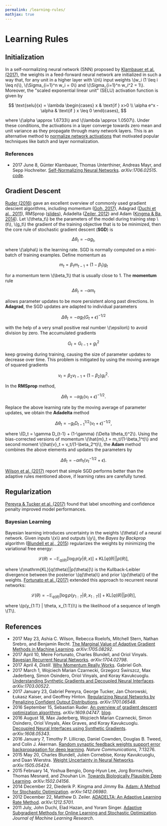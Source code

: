 ```yaml
---
permalink: /learning-rules/
mathjax: true
---
```

# Learning Rules

## Initialization

In a self-normalizing neural network (SNN) proposed by [Klambauer et al. (2017)](https://arxiv.org/abs/1706.02515), the weights in a feed-forward neural network are initialized in such a way that, for any unit in a higher layer with \\(n\\) input weights \\(w_i (1 \leq i \leq n)\\), \\(\Sigma_{i=1}^n w_i = 0\\) and \\(\Sigma_{i=1}^n w_i^2 = 1\\). Moreover, the "scaled exponential linear unit" (SELU) activation function is given by

$$
\text{selu}(x) = \lambda
  \begin{cases}
    x & \text{if } x>0 \\
    \alpha e^x - \alpha & \text{if } x \leq 0
  \end{cases},
$$

where \\(\alpha \approx 1.6733\\) and \\(\lambda \approx 1.0507\\). Under these conditions, the activations in a layer converge towards zero mean and unit variance as they propagate through many network layers. This is an alternative method to [normalize network activations](https://theneuralperspective.com/2016/10/27/gradient-topics/) that motivated popular techniques like batch and layer normalization. 

### References

* 2017 June 8, Günter Klambauer, Thomas Unterthiner, Andreas Mayr, and Sepp Hochreiter. [Self-Normalizing Neural Networks](https://arxiv.org/abs/1706.02515). *arXiv:1706.02515*. [code](https://github.com/bioinf-jku/SNNs).

## Gradient Descent

[Ruder (2016)](https://arxiv.org/abs/1609.04747) gave an excellent overview of commonly used gradient descient algorithms, including momentum ([Goh, 2017](http://distill.pub/2017/momentum/)), Adagrad ([Duchi et al., 2011](http://jmlr.org/papers/v12/duchi11a.html)), RMSprop ([slides](http://www.cs.toronto.edu/~tijmen/csc321/slides/lecture_slides_lec6.pdf)), Adadelta ([Zeiler, 2012](https://arxiv.org/abs/1212.5701)) and Adam ([Kingma & Ba, 2014](https://arxiv.org/abs/1412.06980)). Let \\(\theta_t\\) be the parameters of the model during training step \\(t\\), \\(g_t\\) the gradient of the training objective that is to be minimized, then the core rule of stochastic gradient descent (**SGD**) is

$$
\Delta \theta_t = -\alpha g_t,
$$

where \\(\alpha\\) is the learning rate. SGD is normally computed on a mini-batch of training examples. Define momentum as

$$
m_t = \beta_1 m_{t-1} + (1-\beta_1) g_t
$$

for a momentum term \\(\beta_1\\) that is usually close to 1. The **momentum** rule

$$
\Delta \theta_t = -\alpha m_t
$$

allows parameter updates to be more persistent along past directions. In **Adagrad**, the SGD updates are adapted to individual parameters

$$
\Delta \theta_t = -\alpha g_t (G_t + \epsilon)^{-1/2}
$$

with the help of a very small positive real number \\(\epsilon\\) to avoid division by zero. The accumulated gradients

$$
G_t = G_{t-1} + g_t^2
$$

keep growing during training, causing the size of parameter updates to decrease over time. This problem is mitigated by using the moving average of squared gradients

$$
v_t = \beta_2 v_{t-1} + (1-\beta_2) g_t^2.
$$

In the **RMSprop** method,

$$
\Delta \theta_t = -\alpha g_t (v_t + \epsilon)^{-1/2}.
$$

Replace the above learning rate by the moving average of parameter updates, we obtain the **Adadelta** method

$$
\Delta \theta_t = - g_t D_{t-1}^{1/2} (v_t + \epsilon)^{-1/2},
$$

where \\(D_t = \gamma D_{t-1} + (1-\gamma) (\Delta \theta_t)^2\\). Using the bias-corrected versions of momentum \\(\hat{m}_t = m_t/(1-\beta_1^t)\\) and second moment \\(\hat{v}_t = v_t/(1-\beta_2^t)\\), the **Adam** method combines the above elements and updates the parameters by

$$
\Delta \theta_t = -\alpha \hat{m}_t (v_t^{-1/2} + \epsilon).
$$

[Wilson et al. (2017)](https://arxiv.org/abs/1705.08292) report that simple SGD performs better than the adaptive rules mentioned above, if learning rates are carefully tuned. 

## Regularization

[Pereyra & Tucker et al. (2017)](https://arxiv.org/abs/1701.06548) found that label smoothing and confidence penalty improved model performances.

### Bayesian Learning

Bayesian learning introduces uncertainty in the weights \\(\theta\\) of a neural network. Given inputs \\(x\\) and outputs \\(y\\), the *Bayes by Backprop* algorithm ([Blundell et al., 2015](https://arxiv.org/abs/1505.05424)) regularizes the weights by minimizing the variational free energy:

$$
\mathcal{L}(\theta) = -\mathbb{E}_{q(\theta)} [\log p(y | \theta, x)] + \mathrm{KL}[q(\theta)||p(\theta)],
$$

where \\(\mathrm{KL}[q(\theta)\|\|p(\theta)]\\) is the Kullback-Leibler divergence between the posterior \\(q(\theta)\\) and prior \\(p(\theta)\\) of the weights. [Fortunato et al. (2017)](https://arxiv.org/abs/1704.02798) extended this approach to recurrent neural networks:

$$
\mathcal{L}(\theta) = -\mathbb{E}_{q(\theta)} [\log p(y_{1:T} | \theta, x_{1:T})] + \mathrm{KL}[q(\theta)||p(\theta)],
$$

where \\(p(y_{1:T} \| \theta, x_{1:T})\\) is the likelihood of a sequence of length \\(T\\).

## References

* 2017 May 23, Ashia C. Wilson, Rebecca Roelofs, Mitchell Stern, Nathan Srebro, and Benjamin Recht. [The Marginal Value of Adaptive Gradient Methods in Machine Learning](https://arxiv.org/abs/1705.08292). *arXiv:1705.08292*.
* 2017 April 10, Meire Fortunato, Charles Blundell, and Oriol Vinyals. [Bayesian Recurrent Neural Networks](https://arxiv.org/abs/1704.02798). *arXiv:1704.02798*.
* 2017 April 4, *Distill*. [Why Momentum Really Works](http://distill.pub/2017/momentum/). Gabriel Goh.
* 2017 March 1, Wojciech Marian Czarnecki, Grzegorz Świrszcz, Max Jaderberg, Simon Osindero, Oriol Vinyals, and Koray Kavukcuoglu. [Understanding Synthetic Gradients and Decoupled Neural Interfaces](https://arxiv.org/abs/1703.00522). *arXiv:1703.00522*.
* 2017 January 23, Gabriel Pereyra, George Tucker, Jan Chorowski, Łukasz Kaiser, and Geoffrey Hinton. [Regularizing Neural Networks by Penalizing Confident Output Distributions](https://arxiv.org/abs/1701.06548). *arXiv:1701.06548*.
* 2016 September 15, Sebastian Ruder. [An overview of gradient descent optimization algorithms](https://arxiv.org/abs/1609.04747). *arXiv:1609.04747*. [blog](http://sebastianruder.com/optimizing-gradient-descent/).
* 2016 August 18, Max Jaderberg, Wojciech Marian Czarnecki, Simon Osindero, Oriol Vinyals, Alex Graves, and Koray Kavukcuoglu. [Decoupled Neural Interfaces using Synthetic Gradients](https://arxiv.org/abs/1608.05343). *arXiv:1608.05343*.
* 2016 January 7, Timothy P. Lillicrap, Daniel Cownden, Douglas B. Tweed, and Colin J. Akerman. [Random synaptic feedback weights support error backpropagation for deep learning](http://www.nature.com/articles/ncomms13276). *Nature Communications*, 7:13276.
* 2015 May 20, Charles Blundell, Julien Cornebise, Koray Kavukcuoglu, and Daan Wierstra. [Weight Uncertainty in Neural Networks](https://arxiv.org/abs/1505.05424). *arXiv:1505.05424*.
* 2015 February 14, Yoshua Bengio, Dong-Hyun Lee, Jorg Bornschein, Thomas Mesnard, and Zhouhan Lin. [Towards Biologically Plausible Deep Learning](https://arxiv.org/abs/1502.04156). *arXiv:1502.04156*.
* 2014 December 22, Diederik P. Kingma and Jimmy Ba. [Adam: A Method for Stochastic Optimization](https://arxiv.org/abs/1412.06980). *arXiv:1412.06980*.
* 2012 December 22, Matthew D. Zeiler. [ADADELTA: An Adaptive Learning Rate Method](https://arxiv.org/abs/1212.5701). *arXiv:1212.5701*.
* 2011 July, John Duchi, Elad Hazan, and Yoram Singer. [Adaptive Subgradient Methods for Online Learning and Stochastic Optimization](http://jmlr.org/papers/v12/duchi11a.html). *Journal of Machine Learning Research*.
